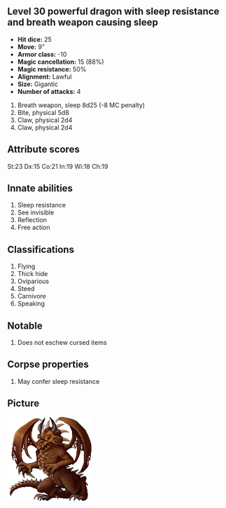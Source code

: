 ## Level 30 powerful dragon with sleep resistance and breath weapon causing sleep

- **Hit dice:** 25
- **Move:** 9"
- **Armor class:** -10
- **Magic cancellation:** 15 (88%)
- **Magic resistance:** 50%
- **Alignment:** Lawful
- **Size:** Gigantic
- **Number of attacks:** 4
1. Breath weapon, sleep 8d25 (-8 MC penalty)
2. Bite, physical 5d8
3. Claw, physical 2d4
4. Claw, physical 2d4

## Attribute scores

St:23 Dx:15 Co:21 In:19 Wi:18 Ch:19

## Innate abilities

1. Sleep resistance
2. See invisible
3. Reflection
4. Free action

## Classifications

1. Flying
2. Thick hide
3. Oviparious
4. Steed
5. Carnivore
6. Speaking

## Notable

1. Does not eschew cursed items

## Corpse properties

1. May confer sleep resistance

## Picture

![Ancient orange dragon](https://github.com/hyvanmielenpelit/GnollHackTileSet/blob/main/Monsters/ancient_orange_dragon/ancient_orange_dragon.png)

